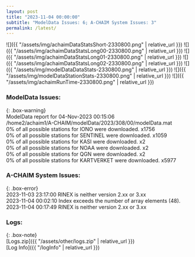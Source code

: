 ```yaml
---
layout: post
title: "2023-11-04 00:00:00"
subtitle: "ModelData Issues: 6; A-CHAIM System Issues: 3"
permalink: /latest/
---
```


![]({{ "/assets/img/achaimDataStatsShort-2330800.png" | relative_url }})
![]({{ "/assets/img/achaimDataStatsLong00-2330800.png" | relative_url }})
![]({{ "/assets/img/achaimDataStatsLong01-2330800.png" | relative_url }})
![]({{ "/assets/img/achaimDataStatsLong02-2330800.png" | relative_url }})
![]({{ "/assets/img/modelDataDataStats-2330800.png" | relative_url }})
![]({{ "/assets/img/modelDataStationStats-2330800.png" | relative_url }})
![]({{ "/assets/img/achaimRunTime-2330800.png" | relative_url }})


### ModelData Issues:  
  
{: .box-warning}  
 ModelData report for 04-Nov-2023 00:15:06   
 /home2/achaim1/A-CHAIM/modelData/2023/308/00/modelData.mat   
 0% of all possible stations for IONO were downloaded. x1756   
 0% of all possible stations for SENTINEL were downloaded. x1059   
 0% of all possible stations for KASI were downloaded. x2   
 0% of all possible stations for NOAA were downloaded. x2   
 0% of all possible stations for QGN were downloaded. x2   
 0% of all possible stations for KARTVERKET were downloaded. x5977   
  
### A-CHAIM System Issues:  
  
{: .box-error}  
2023-11-03 23:17:00 RINEX is neither version 2.xx or 3.xx  
2023-11-04 00:02:10 Index exceeds the number of array elements (48).  
2023-11-04 00:17:49 RINEX is neither version 2.xx or 3.xx  

### Logs:  
  
{: .box-note}  
[Logs.zip]({{ "/assets/other/logs.zip" | relative_url }})  
[Log Info]({{ "/logInfo" | relative_url }})  
